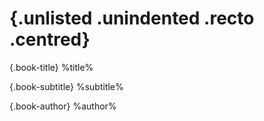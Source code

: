 # <!-- Page break --> {.unlisted .unindented .recto .centred}

{.book-title}
%title%

{.book-subtitle}
%subtitle%

{.book-author}
%author%
